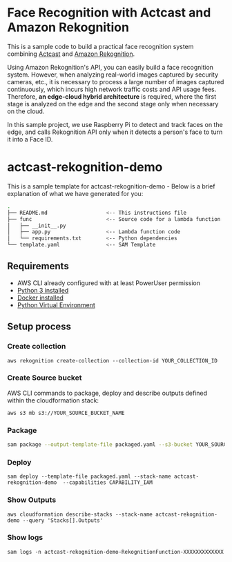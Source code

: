 # Face Recognition with Actcast and Amazon Rekognition

This is a sample code to build a practical face recognition system combining [Actcast](https://actcast.io) and [Amazon Rekognition](https://aws.amazon.com/rekognition/).

Using Amazon Rekognition's API, you can easily build a face recognition system.
However, when analyzing real-world images captured by security cameras, etc., it is necessary to process a large number of images captured continuously, which incurs high network traffic costs and API usage fees.
Therefore, **an edge-cloud hybrid architecture** is required, where the first stage is analyzed on the edge and the second stage only when necessary on the cloud.

In this sample project, we use Raspberry Pi to detect and track faces on the edge, and calls Rekognition API only when it detects a person's face to turn it into a Face ID.

# actcast-rekognition-demo

This is a sample template for actcast-rekognition-demo - Below is a brief explanation of what we have generated for you:

```bash
.
├── README.md                   <-- This instructions file
├── func                        <-- Source code for a lambda function
│   ├── __init__.py
│   ├── app.py                  <-- Lambda function code
│   └── requirements.txt        <-- Python dependencies
└── template.yaml               <-- SAM Template
```

## Requirements

* AWS CLI already configured with at least PowerUser permission
* [Python 3 installed](https://www.python.org/downloads/)
* [Docker installed](https://www.docker.com/community-edition)
* [Python Virtual Environment](http://docs.python-guide.org/en/latest/dev/virtualenvs/)

## Setup process


### Create collection

```
aws rekognition create-collection --collection-id YOUR_COLLECTION_ID
```


### Create Source bucket

AWS CLI commands to package, deploy and describe outputs defined within the cloudformation stack:

```
aws s3 mb s3://YOUR_SOURCE_BUCKET_NAME

```

### Package

```bash
sam package --output-template-file packaged.yaml --s3-bucket YOUR_SOURCE_BUCKET_NAME
```

### Deploy

```
sam deploy --template-file packaged.yaml --stack-name actcast-rekognition-demo  --capabilities CAPABILITY_IAM
```


### Show Outputs

```
aws cloudformation describe-stacks --stack-name actcast-rekognition-demo --query 'Stacks[].Outputs'
```


### Show logs

```
sam logs -n actcast-rekognition-demo-RekognitionFunction-XXXXXXXXXXXXX
```
